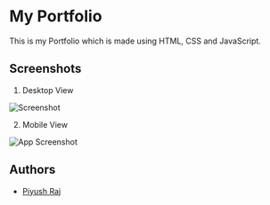 
# My Portfolio

This is my Portfolio which is made using HTML, CSS and JavaScript.


## Screenshots

1) Desktop View

![Screenshot]()

2) Mobile View

![App Screenshot]()
## Authors

- [Piyush Raj](https://www.linkedin.com/in/piyushsinha307/)

